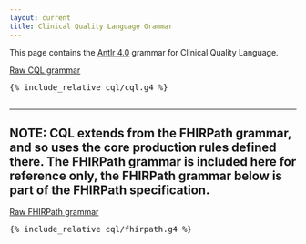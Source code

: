 ```yaml
---
layout: current
title: Clinical Quality Language Grammar
---
```


This page contains the [Antlr 4.0](http://www.antlr.org/) grammar for Clinical Quality Language.

<a href="cql/cql.g4">Raw CQL grammar</a>

<pre>
{% include_relative cql/cql.g4 %}

</pre>

----
NOTE: CQL extends from the FHIRPath grammar, and so uses the core production rules defined there. The FHIRPath grammar is included here for reference only, the FHIRPath grammar below is part of the FHIRPath specification.
----

<a href="cql/fhirpath.g4">Raw FHIRPath grammar</a>

<pre>
{% include_relative cql/fhirpath.g4 %}

</pre>